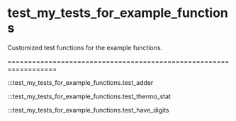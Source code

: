 # test_my_tests_for_example_functions

Customized test functions for the example functions.

==================================================================

:::test_my_tests_for_example_functions.test_adder

:::test_my_tests_for_example_functions.test_thermo_stat

:::test_my_tests_for_example_functions.test_have_digits